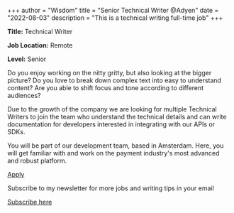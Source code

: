 +++
author = "Wisdom"
title = "Senior Technical Writer @Adyen"
date = "2022-08-03"
description = "This is a technical writing full-time job"
+++

**Title:** Technical Writer

**Job Location:** Remote

**Level:** Senior

Do you enjoy working on the nitty gritty, but also looking at the bigger picture? Do you love to break down complex text into easy to understand content? Are you able to shift focus and tone according to different audiences?

Due to the growth of the company we are looking for multiple Technical Writers to join the team who understand the technical details and can write documentation for developers interested in integrating with our APIs or SDKs.

You will be part of our development team, based in Amsterdam. Here, you will get familiar with and work on the payment industry's most advanced and robust platform.

[Apply](https://careers.adyen.com/vacancies/development/3760911/technical-writer) 

Subscribe to my newsletter for more jobs and writing tips in your email

[Subscribe here](https://www.getrevue.co/profile/wise4rmgod)